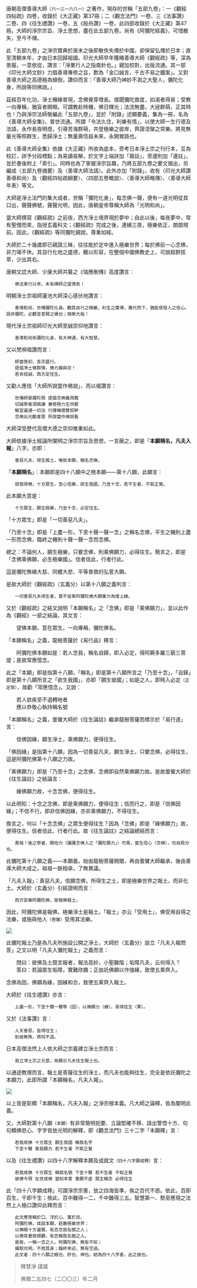 

唐朝高僧善導大師`（六一三～六八一）`之著作，現存的世稱「五部九卷」：一《觀經四帖疏》四卷，收錄於《大正藏》第37冊；二《觀念法門》一卷、三《法事讚》二卷、四《往生禮讚》一卷、五《般舟讚》一卷，此四部收錄於《大正藏》第47冊。大師的淨宗宗旨、淨土思想，盡在此五部九卷。尚有《阿彌陀經義》，可惜散失，至今不傳。

此「五部九卷」之淨宗寶典於唐末之後即散佚失傳於中國，卻保留弘傳於日本；直至清朝末年，才由日本回歸祖國。印光大師早年獲睹善導大師《觀經疏》等，深為景服，一意依從，讚言：「淨業行人之指南針也。」親加校對，出版流通。其一部《印光大師文鈔》力倡善導專修之旨，歎為「金口誠言，千古不易之鐵案」。又對善導大師之高德極為傾倒，讚仰而言：「善導大師乃神妙不測之大聖人，彌陀化身，所說等同佛說。」

茲經百年化功，淨土機緣普現，念佛覺芽增長。值聞彌陀救度，如渴者得泉；受教一向專稱，猶盲者開眼。可謂教赴時機，佛日輝光；法流無盡，大拯群萌，正其時也！乃與淨宗法師敬編此「五部九卷」，並於「附錄」述顯要義，集為一冊，名為《善導大師全集》，普世流通。所謂「令法久住，利樂有情」，以使大師一生行德及法語，永作長夜明燈，引導苦海群萌，共登極樂之彼岸，齊證涅槃之常樂。將見無量光等照群生，悉歸淨土；無量壽恆益未來，永開覺路也。

此《善導大師全集》依據《大正藏》所收為底本，旁考日本淨土宗之刊行本，互為校訂，詳予分段標點；為易讀易解，於文字上端詳加「眉註」，旁邊則加「邊註」，並於書後附上「索引」。同時也為了掌握淨宗旨趣，乃將五部九卷之要文摘出，另編成〈五部九卷摘要〉及〈善導大師法語〉。此外亦加「附錄」，收有〈印光大師讚善導和尚〉及〈觀經四帖疏綱要〉、〈四部五卷概說〉、〈善導大師略傳〉、〈善導大師年表〉等文。

大師是淨土法門的集大成者，世稱「彌陀化身」，每念佛一聲，便有一道光明從其口出，聲聲佛號，聲聲光明，因此，唐朝皇帝尊稱大師為「光明和尚」。

當大師撰寫《觀經疏》之前夜，西方淨土境界現於夢中；自此以後，每夜夢中，常有聖僧而來，指授玄義科文；《觀經疏》完成之後，連續三夜，極樂依正，朗朗現前。因此，《觀經疏》等同彌陀親說，尊重如經。

大師於二十幾歲即已親證三昧，往往能於定中進入極樂世界；每於佛前一心念佛，非力竭不休。其自行化他之盛德，難以形容，在整個中國佛教史上，可說超群拔萃，少出其右。

唐朝文諗大師、少康大師共纂之《瑞應刪傳》高度讚言：

```
　　佛法東行以來，未有禪師之盛德矣！
```

明朝淨土宗祖師蓮池大師深心感伏地讚言：

```
　　善導和尚，世傳彌陀化身。觀其自行之精嚴，利生之廣博，萬代而下，猶能感發人之信心。設非彌陀，必觀音普賢之儔也；猗歟大哉！
```

現代淨土宗祖師印光大師至誠崇仰地讚言：

```
　　善導和尚係彌陀化身，有大神通，有大智慧。
```

又以梵唄唱讚而言：

```
　　師當唐初，各宗盛行。
　　提倡淨土愜群情，佛力誰與京！
　　若肯投誠，西方定往生。
```

又勸人應信「大師所說當作佛說」，而以偈讚言：

```
　　世傳師是彌陀現 提倡念佛義周贍
　　切誡學者須撝謙 兼使極力生欣厭
　　解宜遍通一切法 行擇機理雙契幹
　　念佛出光勵會眾 所說當作佛說看
```

大師深受歷代高僧大德之崇仰推重如此。

大師依據淨土經論所闡明之淨宗宗旨及思想，一言蔽之，即是「**本願稱名，凡夫入報**」八字。亦即：

```
　　善惡凡夫，得生報土，唯依本願，稱名念佛。
```

「**本願稱名**」：本願即是四十八願中之根本願——第十八願，此願言：

```
　　設我得佛，十方眾生，至心信樂，欲生我國，乃至十念，若不生者，不取正覺。
```

此本願大意是：

```
　　十方眾生，願生極樂，乃至十念，必定往生。
```

「十方眾生」即是「一切善惡凡夫」。

「乃至十念」即是「上盡一形，下至十聲一聲一念」之稱名念佛，平生之機則上盡一形而念佛，臨終之機則十聲一聲一念而念佛。

總之：不論何人，願生極樂，只要念佛，則乘佛願力，必得往生。簡言之，即是「念佛乘佛願，必生極樂國」。信者信此，行者行此。

這是彌陀無緣大慈、同體大悲、平等普救的弘誓大願。

是故大師於《觀經疏》〈玄義分〉以第十八願之義判言：

```
　　一切善惡凡夫得生者，莫不皆乘阿彌陀佛大願業力為增上緣。
```

又於《觀經疏》之結文說明「本願稱名」之「念佛」即是「乘佛願力」，並以此作為《觀經》一部之結論，其文言：

  
　　望佛本願，意在眾生，一向專稱，彌陀佛名。  


「本願稱名」之義，龍樹菩薩於《易行品》釋言：

  
　　阿彌陀佛本願如是：若人念我，稱名自歸，即入必定，得阿耨多羅三藐三菩提；是故常應憶念。  


此之「本願」即是指第十八願，「稱名」即是第十八願所言之「乃至十念」，「自歸」即是第十八願所言之「欲生我國」，亦即「願生彼國」；如是之人，即時入必定`（正定聚）`，故勸「常應憶念」。又說：

  
　　若人欲疾至不退轉地者  
　　應以恭敬心執持稱名號  


「本願稱名」之義，曇鸞大師於《往生論註》繼承龍樹菩薩而標示於「易行道」言：

  
　　信佛因緣，願生淨土，乘佛願力，便得往生。  


「佛因緣」是指第十八願，因為一切善惡凡夫，願生淨土，只要念佛，必得往生，這是阿彌陀佛第十八願之力故。

「乘佛願力」即是「乃至十念」之念佛，念佛即自然乘佛願力故。是故曇鸞大師於《往生論註》之結論言：

  
　　緣佛願力故，十念念佛，便得往生。  


以此明知：十念之念佛，即是乘佛願力，便得往生；信而行之，即是「信佛因緣」；不信不行，即非信佛因緣，亦非乘佛願力，不得往生。

換言之，何以「十念念佛」之眾生便得往生？因為「念佛」即是「緣佛願力」故，便得往生。信者信此，行者行此。故《往生論註》之結論總結而言：

```
　　愚哉！後之學者，聞他力（攝護念佛人之「彌陀願力」）可乘，當生信心（念佛），勿自局分也。
```

此彌陀第十八願之義——本願義，始由龍樹菩薩開闡，再由曇鸞大師繼承，後由善導大師大成之。祖祖一脈相承，了無異議。

「凡夫入報」：善惡凡夫，信願念佛，所得生之土，即是極樂世界之報土，而非化土。大師於〈玄義分〉引經證明而言：

```
　　西方安樂阿彌陀佛，是報佛報土。
```

因此，阿彌陀佛是報佛，極樂淨土是報土。「報土」亦云「受用土」，佛受用自得之法樂，或施與他人`（菩薩）`受用其法樂。

![](http://plb.tw/upload/_userfilesimages/8-0-9.gif)

此彌陀報土乃是為凡夫所施設公開之淨土，大師於〈玄義分〉設立「凡夫入報問答」之文以明「凡夫入彌陀報土」之義而言：

  
　　問曰：彼佛及土既言報者，報法高妙，小聖難階；垢障凡夫，云何得入？  
　　答曰：若論眾生垢障，實難欣趣；正由託佛願以作強緣，致使五乘齊入。  


念佛為因，佛願為緣，因緣和合，致使五乘齊入報土。

大師於《往生禮讚》亦言：

```
　　上盡一形，下至十聲一聲等（因），以佛願力（緣），易得往生（果）。
```

又於《法事讚》言：

```
　　人天善惡，皆得往生；
　　到彼無殊，齊同不退。
```

日本高僧法然上人依大師之宗義建立淨土宗而言：

```
　　我立淨土宗之元意，為顯示凡夫往生報土也。
```

以通途教理而言，報土是菩薩往生的淨土，而凡夫也能夠往生，完全是依託彌陀之本願力，此即所謂「本願稱名，凡夫入報」。

![](http://plb.tw/upload/_userfilesimages/8-0-10.gif)

以上皆是彰顯「本願稱名，凡夫入報」之淨宗根本義。凡大師之論釋，皆為闡明此義。

又，大師對第十八願`（本願）`有非常簡明扼要、立論堅確不移、語出警悟十方、句句顯佛悲心、字字皆放光明的解釋，即《觀念法門》三十二字「本願釋」言：

```
　　若我成佛 十方眾生 願生我國 稱我名字
　　下至十聲 乘我願力 若不生者 不取正覺
```

以及《往生禮讚》以四十八字解釋本願及成就文`（四十八字願成釋）`言：

```
　　若我成佛 十方眾生 稱我名號 下至十聲 若不生者 不取正覺
　　彼佛今現 在世成佛 當知本誓 重願不虛 眾生稱念 必得往生
```

此「四十八字願成釋」可謂淨宗宗憲，放之四海皆準，俟之百代不惑。依此，百即百生，千即千生；捨此，百中難得一二，千中難得三五。智慧第一、勢至應現之法然上人極口讚仰此釋而言：

```
　　此文應常稱於口、浮於心、寓於目。
　　阿彌陀佛，成就本願，莊嚴極樂世界：
　　以佛眼十方遍覽，有否念我名號之人；
　　以佛耳晝夜傾聽，有否稱我名號之人。
　　是故，一稱一念之人，阿彌陀佛，無有不知；
　　攝取光明，不捨其身；臨終來迎，無有空過。
　　此文者：四十八願之眼也、肝也、神也。結為四十八字者，此之故也。
```

> 釋慧淨 謹識  
>   
> 佛曆二五四七（二〇〇三）年二月



